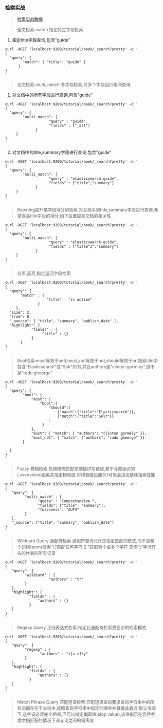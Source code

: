 ### 检索实战

> [检索实战数据](../data/book.md)

> 全文检索:match 指定特定字段检索
1. 指定title字段查询,包含"guide"
```
curl -XGET 'localhost:9200/tutorial/book/_search?pretty' -d '
{
  "query": { 
        "match": { "title": "guide" } 
      }
}
'
```

> 全文检索:multi_match 多字段检索,对多个字段运行相同查询
1. 对文档中的所有字段进行查询,包含"guide"
```
curl -XGET 'localhost:9200/tutorial/book/_search?pretty' -d '
{
  "query": { 
        "multi_match": { 
                    "query" : "guide",
                    "fields" : ["_all"]
              } 
     }
}
'
```
2. 对文档中的title,summary字段进行查询,包含"guide"
```
curl -XGET 'localhost:9200/tutorial/book/_search?pretty' -d '
{
  "query": { 
        "multi_match": { 
                    "query" : "elasticsearch guide",
                    "fields" : ["title","summary"]
              } 
     }
}
'
```

>  Boosting提升某字段得分的检索
对文档中的title,summary字段进行查询,希望提高title字段的得分,如下设置提高文档的相关性
```
curl -XGET 'localhost:9200/tutorial/book/_search?pretty' -d '
{
  "query": { 
        "multi_match": { 
                    "query" : "elasticsearch guide",
                    "fields" : ["title^3","summary"]
              } 
     }
}
'
```

> 分页,高亮,指定返回字段检索
```
curl -XGET 'localhost:9200/tutorial/book/_search?pretty' -d '
{
  "query": { 
       "match" : {
                   "title" : "in action"
               }
     },
  "size": 2,
  "from": 0,
  "_source": [ "title", "summary", "publish_date" ],
  "highlight": {
            "fields" : {
                 "title" : {}
            }
       }
}
'
```

> Bool检索:must等效于and,must_not等效于not,should等效于or
搜索title中包含"Elasticsearch"或"Solr"的书,并且authors是"clinton gormley",但不是"radu gheorge"
```
curl -XGET 'localhost:9200/tutorial/book/_search?pretty' -d '
{
  "query": { 
        "bool": {
            "must": {
                "bool":{
                    "should":[
                        {"match":{"title":"Elasticsearch"}},
                        {"match":{"title":"Solr"}}
                    ]
                 }
            },
            "must": { "match": { "authors": "clinton gormely" }},
            "must_not": { "match": {"authors": "radu gheorge" }}
        }
            
  }
}
'
```

> Fuzzy 模糊检索
> 启用模糊匹配来捕捉拼写错误,基于与原始词的Levenshtein距离来指定模糊度,将模糊度设置为1可能会提高整体搜索性能
```
curl -XGET 'localhost:9200/tutorial/book/_search?pretty' -d '
{
   "query": {
         "multi_match" : {
               "query" : "Comprehsnsive ",
               "fields": ["title", "summary"],
               "fuzziness": "AUTO"
         }
   },
   "_source": ["title", "summary", "publish_date"]
}
'
```

> Wildcard Query 通配符检索
> 通配符查询允许您指定匹配的模式,而不是整个词组(term)检索 
> 1.?匹配任何字符
> 2.*匹配零个或多个字符
查询"t"字母开头的作者的所有记录
```
curl -XGET 'localhost:9200/tutorial/book/_search?pretty' -d '
{
   "query": {
         "wildcard" : {
                    "authors" : "t*"
         }
   },
   "highlight": {
           "fields" : {
               "authors" : {}
           }
   }
}
'
```

> Regexp Query 正则表达式检索:指定比通配符检索更复杂的检索模式
```
curl -XGET 'localhost:9200/tutorial/book/_search?pretty' -d '
{
   "query": {
         "regexp" : {
                "authors" : "t[a-z]*y"
         }
   },
   "highlight": {
           "fields" : {
               "authors" : {}
           }
   }
}
'
```

> Match Phrase Query 匹配短语检索:匹配短语查询要求查询字符串中的所有词都存在于文档中,按照查询字符串中指定的顺序并且彼此靠近
> 默认情况下,这些词必须完全相邻,但可以指定偏离值(slop value),该值指示在仍然考虑文档匹配的情况下词与词之间的偏离值